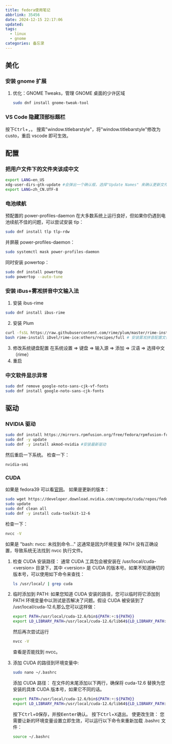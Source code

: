 ```yaml
---
title: fedora使用笔记
abbrlink: 35456
date: 2024-12-15 22:17:06
updated:
tags:
  - linux
  - gnome
categories: 备忘录
---
```


## 美化

### 安装 gnome 扩展

1. 优化：GNOME Tweaks，管理 GNOME 桌面的少许区域

   ```bash
   sudo dnf install gnome-tweak-tool
   ```

### VS Code 隐藏顶部标题栏

按下<kbd>Ctrl</kbd>+<kbd>,</kbd>。
搜索"window.titlebarstyle"，将"window.titlebarstyle"修改为 custo，重启 vscode 即可生效。

## 配置

### 把用户文件下的文件夹该成中文

```bash
export LANG=en_US
xdg-user-dirs-gtk-update #会弹出一个确认框，选择"Update Names" 来确认更新文件夹名称操作
export LANG=zh_CN.UTF-8
```

### 电池续航

预配置的 power-profiles-daemon 在大多数系统上运行良好，但如果你仍遇到电池续航不佳的问题，可以尝试安装 tlp：

```bash
sudo dnf install tlp tlp-rdw
```

并屏蔽 power-profiles-daemon：

```bash
sudo systemctl mask power-profiles-daemon
```

同时安装 powertop：

```bash
sudo dnf install powertop
sudo powertop --auto-tune
```

### 安装 iBus+雾凇拼音中文输入法

1. 安装 ibus-rime

```bash
sudo dnf install ibus-rime
```

2. 安装 Plum

```bash
curl -fsSL https://raw.githubusercontent.com/rime/plum/master/rime-install | bash
bash rime-install iDvel/rime-ice:others/recipes/full # 安装雾凇拼音配置文件
```

3. 修改系统键盘配置
   在系统设置 ⇒ 键盘 ⇒ 输入源 ⇒ 添加 ⇒ 汉语 ⇒ 选择中文（rime）
4. 重启

### 中文软件显示异常

```bash
sudo dnf remove google-noto-sans-cjk-vf-fonts
sudo dnf install google-noto-sans-cjk-fonts
```

## 驱动

### NVIDIA 驱动

```bash
sudo dnf install https://mirrors.rpmfusion.org/free/fedora/rpmfusion-free-release-$(rpm -E %fedora).noarch.rpm https://mirrors.rpmfusion.org/nonfree/fedora/rpmfusion-nonfree-release-$(rpm -E %fedora).noarch.rpm #RPM Fusion
sudo dnf -y update
sudo dnf -y install akmod-nvidia #安装最新驱动
```

然后重启一下系统。
检查一下：

```bash
nvidia-smi
```

### CUDA

如果是 fedora39 可以看[官网](https://developer.nvidia.com/cuda-downloads?target_os=Linux&target_arch=x86_64&Distribution=Fedora&target_version=39&target_type=rpm_network)。
如果是更新的版本：

```bash
sudo wget https://developer.download.nvidia.com/compute/cuda/repos/fedora39/x86_64/cuda-fedora39.repo -P /etc/yum.repos.d/
sudo update
sudo dnf clean all
sudo dnf -y install cuda-toolkit-12-6
```

检查一下：

```bash
nvcc -V
```

如果是 "bash: nvcc: 未找到命令..."
这通常是因为环境变量 PATH 没有正确设置，导致系统无法找到 nvcc 执行文件。

1. 检查 CUDA 安装路径：
   通常 CUDA 工具包会被安装在 /usr/local/cuda- \<version> 目录下，其中 \<version> 是 CUDA 的版本号。如果不知道确切的版本号，可以使用如下命令来查找：

   ```bash
   ls /usr/local/ | grep cuda
   ```

2. 临时添加到 PATH:
   如果您知道 CUDA 安装的路径，您可以临时将它添加到 PATH 环境变量中以测试是否解决了问题。假设 CUDA 被安装到了 /usr/local/cuda-12.6,那么您可以这样做：

   ```bash
   export PATH=/usr/local/cuda-12.6/bin${PATH:+:${PATH}}
   export LD_LIBRARY_PATH=/usr/local/cuda-12.6/lib64${LD_LIBRARY_PATH:+:${LD_LIBRARY_PATH}}
   ```

   然后再次尝试运行

   ```bash
   nvcc -V
   ```

   查看是否能找到 nvcc。

3. 添加 CUDA 的路径到环境变量中:

   ```bash
   sudo nano ~/.bashrc
   ```

   添加 CUDA 路径：
   在文件的末尾添加以下两行，确保将 cuda-12.6 替换为您安装的具体 CUDA 版本号，如果它不同的话。

   ```bash
   export PATH=/usr/local/cuda-12.6/bin${PATH:+:${PATH}}
   export LD_LIBRARY_PATH=/usr/local/cuda-12.6/lib64${LD_LIBRARY_PATH:+:${LD_LIBRARY_PATH}}
   ```

   按下<kbd>Ctrl</kbd>+<kbd>O</kbd>保存，并按<kbd>Eenter</kbd>确认。
   按下<kbd>Ctrl</kbd>+<kbd>X</kbd>退出。
   使更改生效：
   您需要让新的环境变量设置立即生效，可以运行以下命令来重新加载 .bashrc 文件：

   ```bash
   source ~/.bashrc
   ```

